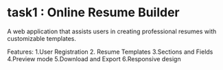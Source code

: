# task1 : Online Resume Builder
A web application that assists users in creating  professional resumes with customizable  templates.

Features:
1.User Registration
2. Resume Templates
3.Sections and Fields
4.Preview mode
5.Download and Export
6.Responsive design
